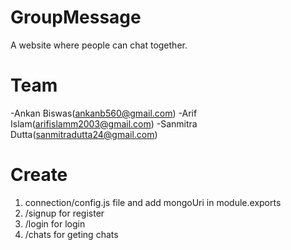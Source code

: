 # GroupMessage

A website where people can chat together.

# Team

-Ankan Biswas(ankanb560@gmail.com)
-Arif Islam(arifislamm2003@gmail.com)
-Sanmitra Dutta(sanmitradutta24@gmail.com)

# Create

1. connection/config.js file and add mongoUri in module.exports
2. /signup for register
3. /login for login
4. /chats for geting chats
